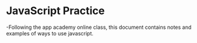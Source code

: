 # JavaScript Practice
-Following the app academy online class, this document contains notes and examples of ways to use javascript.
